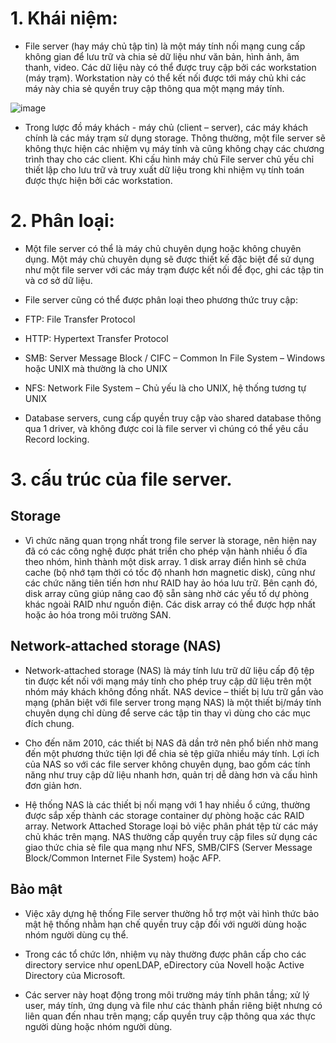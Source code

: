 # 1. Khái niệm:

- File server (hay máy chủ tập tin) là một máy tính nối mạng cung cấp không gian để lưu trữ và chia sẻ dữ liệu như văn bản, hình ảnh, âm thanh, video. Các dữ liệu này có thể được truy cập bởi các workstation (máy trạm). Workstation này có thể kết nối được tới máy chủ khi các máy này chia sẻ quyền truy cập thông qua một mạng máy tính.  

![image](https://user-images.githubusercontent.com/95491130/186879105-c73de426-0df7-4ce0-be85-67942d892240.png)

- Trong lược đồ máy khách - máy chủ (client – server), các máy khách chính là các máy trạm sử dụng storage. Thông thường, một file server sẽ không thực hiện các nhiệm vụ máy tính và cũng không chạy các chương trình thay cho các client. Khi cấu hình máy chủ File server chủ yếu chỉ thiết lập cho lưu trữ và truy xuất dữ liệu trong khi nhiệm vụ tính toán được thực hiện bởi các workstation.

# 2. Phân loại:

- Một file server có thể là máy chủ chuyên dụng hoặc không chuyên dụng. Một máy chủ chuyên dụng sẽ được thiết kế đặc biệt để sử dụng như một file server với các máy trạm được kết nối để đọc, ghi các tập tin và cơ sở dữ liệu.

- File server cũng có thể được phân loại theo phương thức truy cập:

- FTP: File Transfer Protocol

- HTTP: Hypertext Transfer Protocol

- SMB: Server Message Block / CIFC – Common In File System – Windows hoặc UNIX mà thường là cho UNIX

- NFS: Network File System – Chủ yếu là cho UNIX, hệ thống tương tự UNIX

- Database servers, cung cấp quyền truy cập vào shared database thông qua 1 driver, và không được coi là file server vì chúng có thể yêu cầu Record locking.

# 3. cấu trúc của file server.

## Storage

- Vì chức năng quan trọng nhất trong file server là storage, nên hiện nay đã có các công nghệ được phát triển cho phép vận hành nhiều ổ đĩa theo nhóm, hình thành một disk array. 1 disk array điển hình sẽ chứa cache (bộ nhớ tạm thời có tốc độ nhanh hơn magnetic disk), cũng như các chức năng tiên tiến hơn như RAID hay ảo hóa lưu trữ. Bên cạnh đó, disk array cũng giúp nâng cao độ sẵn sàng nhờ các yếu tố dự phòng khác ngoài RAID như nguồn điện. Các disk array có thể được hợp nhất hoặc ảo hóa trong môi trường SAN.

## Network-attached storage (NAS)

- Network-attached storage (NAS) là máy tính lưu trữ dữ liệu cấp độ tệp tin được kết nối với mạng máy tính cho phép truy cập dữ liệu trên một nhóm máy khách không đồng nhất. NAS device – thiết bị lưu trữ gắn vào mạng (phân biệt với file server trong mạng NAS) là một thiết bị/máy tính chuyên dụng chỉ dùng để serve các tập tin thay vì dùng cho các mục đích chung.


- Cho đến năm 2010, các thiết bị NAS đã dần trở nên phổ biến nhờ mang đến một phương thức tiện lợi để chia sẻ tệp giữa nhiều máy tính. Lợi ích của NAS so với các file server không chuyên dụng, bao gồm các tính năng như truy cập dữ liệu nhanh hơn, quản trị dễ dàng hơn và cấu hình đơn giản hơn.


- Hệ thống NAS là các thiết bị nối mạng với 1 hay nhiều ổ cứng, thường được sắp xếp thành các storage container dự phòng hoặc các RAID array. Network Attached Storage loại bỏ việc phân phát tệp từ các máy chủ khác trên mạng. NAS thường cấp quyền truy cập files sử dụng các giao thức chia sẻ file qua mạng như NFS, SMB/CIFS (Server Message Block/Common Internet File System) hoặc AFP.

## Bảo mật

- Việc xây dựng hệ thống File server thường hỗ trợ một vài hình thức bảo mật hệ thống nhằm hạn chế quyền truy cập đối với người dùng hoặc nhóm người dùng cụ thể.

- Trong các tổ chức lớn, nhiệm vụ này thường được phân cấp cho các directory service như openLDAP, eDirectory của Novell hoặc Active Directory của Microsoft.

- Các server này hoạt động trong môi trường máy tính phân tầng; xử lý user, máy tính, ứng dụng và file như các thành phần riêng biệt nhưng có liên quan đến nhau trên mạng; cấp quyền truy cập thông qua xác thực người dùng hoặc nhóm người dùng.


